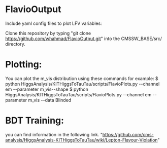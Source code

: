 
# FlavioOutput
Include yaml config files  to plot LFV variables:

Clone this repository by typing "git clone https://github.com/whahmad/FlavioOutput.git" into the CMSSW_BASE/src/ directory. 

# Plotting:
You can plot the m_vis distribution using these commands for example:
$ python HiggsAnalysis/KITHiggsToTauTau/scripts/FlavioPlots.py --channel em --parameter m_vis--shape
$ python HiggsAnalysis/KITHiggsToTauTau/scripts/FlavioPlots.py --channel em --parameter m_vis --data Blinded

# BDT Training:
you can find information in the following link.
"https://github.com/cms-analysis/HiggsAnalysis-KITHiggsToTauTau/wiki/Lepton-Flavour-Violation"



